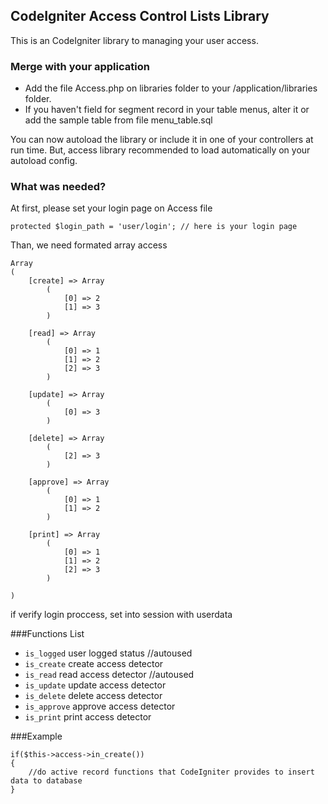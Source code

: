 ## CodeIgniter Access Control Lists Library
This is an CodeIgniter library to managing your user access.

### Merge with your application
* Add the file Access.php on libraries folder to your /application/libraries folder.
* If you haven't field for segment record in your table menus, alter it or add the sample table from file menu_table.sql 

You can now autoload the library or include it in one of your controllers at run time.
But, access library recommended to load automatically on your autoload config.

### What was needed?
At first, please set your login page on Access file 

	protected $login_path = 'user/login'; // here is your login page


Than, we need formated array access

	Array
	(
	    [create] => Array
	        (
	            [0] => 2
	            [1] => 3
	        )
	
	    [read] => Array
	        (
	            [0] => 1
	            [1] => 2
	            [2] => 3
	        )
	
	    [update] => Array
	        (
	            [0] => 3
	        )
	
	    [delete] => Array
	        (
	            [2] => 3
	        )
	
	    [approve] => Array
	        (
	            [0] => 1
	            [1] => 2
	        )
	
	    [print] => Array
	        (
	            [0] => 1
	            [1] => 2
	            [2] => 3
	        )
	
	)
if verify login proccess, set into session with userdata


###Functions List
* `is_logged` user logged status //autoused
* `is_create` create access detector
* `is_read` read access detector //autoused
* `is_update` update access detector
* `is_delete` delete access detector
* `is_approve` approve access detector
* `is_print` print access detector


###Example

	if($this->access->in_create())
	{
		//do active record functions that CodeIgniter provides to insert data to database
	}
